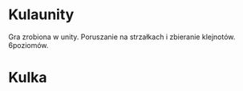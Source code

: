 # Kulaunity
 Gra zrobiona w unity.
 Poruszanie na strzałkach i zbieranie klejnotów.
 6poziomów.
 # Kulka
